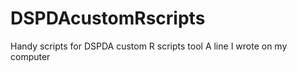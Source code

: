 # DSPDAcustomRscripts
Handy scripts for DSPDA custom R scripts tool
A   l i n e   I   w r o t e   o n   m y   c o m p u t e r  
 